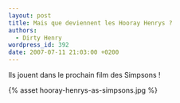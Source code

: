 ```yaml
---
layout: post
title: Mais que deviennent les Hooray Henrys ?
authors:
  - Dirty Henry
wordpress_id: 392
date: 2007-07-11 21:03:00 +0200
---
```


Ils jouent dans le prochain film des Simpsons !

{% asset hooray-henrys-as-simpsons.jpg %}
